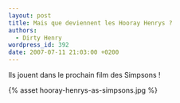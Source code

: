 ```yaml
---
layout: post
title: Mais que deviennent les Hooray Henrys ?
authors:
  - Dirty Henry
wordpress_id: 392
date: 2007-07-11 21:03:00 +0200
---
```


Ils jouent dans le prochain film des Simpsons !

{% asset hooray-henrys-as-simpsons.jpg %}
